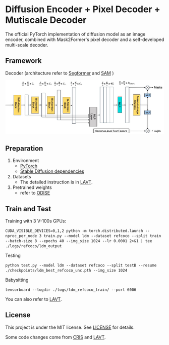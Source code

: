 # Diffusion Encoder + Pixel Decoder + Mutiscale Decoder
The official PyTorch implementation of diffusion model as an image encoder, combined with Mask2Former's pixel decoder and a self-developed multi-scale decoder.

## Framework

Decoder (architecture refer to [Segformer](https://github.com/NVlabs/SegFormer/tree/master) and [SAM](https://github.com/facebookresearch/segment-anything) )
<p align="center">
  <img src="./framework.jpg" width="1000">
</p>

## Preparation

1. Environment
   - [PyTorch](www.pytorch.org)
   - [Stable Diffusion dependencies](https://github.com/CompVis/stable-diffusion)
2. Datasets
   - The detailed instruction is in [LAVT](https://github.com/yz93/LAVT-RIS).
3. Pretrained weights
   - refer to [ODISE](https://github.com/NVlabs/ODISE)

## Train and Test

Training with 3 V-100s GPUs:
```shell
CUDA_VISIBLE_DEVICES=0,1,2 python -m torch.distributed.launch --nproc_per_node 3 train.py --model ldm --dataset refcoco --split train --batch-size 8 --epochs 40 --img_size 1024 --lr 0.0001 2>&1 | tee ./logs/refcoco/ldm_output
```
Testing
```shell
python test.py --model ldm --dataset refcoco --split testB --resume ./checkpoints/ldm_best_refcoco_unc.pth --img_size 1024
```
Babysitting
```shell
tensorboard --logdir ./logs/ldm_refcoco_train/ --port 6006
```
You can also refer to [LAVT](https://github.com/yz93/LAVT-RIS).

## License

This project is under the MIT license. See [LICENSE](LICENSE) for details.


Some code changes come from [CRIS](https://github.com/DerrickWang005/CRIS.pytorch/tree/master) and [LAVT](https://github.com/yz93/LAVT-RIS).

